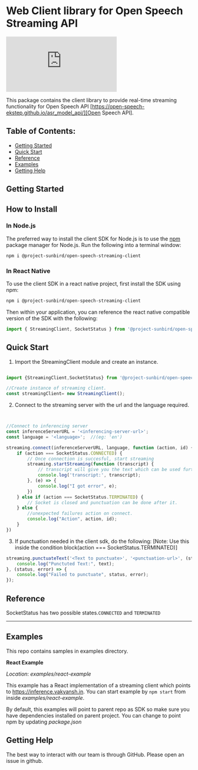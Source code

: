 # Web Client library for Open Speech Streaming API

[![NPM package](https://badgen.net/github/release/Naereen/Strapdown.js)](https://www.npmjs.com/package/@project-sunbird/open-speech-streaming-client)

This package contains the client library to provide real-time streaming functionality for Open Speech API [https://open-speech-ekstep.github.io/asr_model_api/][Open Speech API].

[Open Speech API]: https://open-speech-ekstep.github.io/asr_model_api/

## Table of Contents:
* [Getting Started](#getting-Started)
* [Quick Start](#quick-start)
* [Reference](#reference)
* [Examples](#examples)
* [Getting Help](#getting-help)



## Getting Started

## How to Install

### In Node.js

The preferred way to install the client SDK for Node.js is to use the
[npm](http://npmjs.org) package manager for Node.js. Run the following
into a terminal window:

```sh
npm i @project-sunbird/open-speech-streaming-client
```

### In React Native
To use the client SDK in a react native project, first install the SDK using npm:

```sh
npm i @project-sunbird/open-speech-streaming-client
```

Then within your application, you can reference the react native compatible version of the SDK with the following:

```javascript
import { StreamingClient, SocketStatus } from '@project-sunbird/open-speech-streaming-client';
```

## Quick Start

1. Import the StreamingClient module and create an instance.

```javascript

import {StreamingClient,SocketStatus} from '@project-sunbird/open-speech-streaming-client'

//Create instance of streaming client.
const streamingClient= new StreamingClient();

```

2. Connect to the streaming server with the url and the language required.
```javascript


//Connect to inferencing server
const inferenceServerURL = '<inferencing-server-url>';
const language = '<language>';  //(eg: 'en')

streaming.connect(inferenceServerURL, language, function (action, id) {
    if (action === SocketStatus.CONNECTED) {
        // Once connection is succesful, start streaming
        streaming.startStreaming(function (transcript) {
            // transcript will give you the text which can be used further
            console.log('transcript:', transcript);
        }, (e) => {
            console.log("I got error", e);
        })
    } else if (action === SocketStatus.TERMINATED) {
        // Socket is closed and punctuation can be done after it.
    } else {
        //unexpected failures action on connect.
        console.log("Action", action, id);
    }
})

```

3. If punctuation needed in the client sdk, do the following:
[Note: Use this inside the condition block(action === SocketStatus.TERMINATED)]
```javascript
streaming.punctuateText('<Text to punctuate>', '<punctuation-url>', (status, text) => {
    console.log("Punctuted Text:", text);
}, (status, error) => {
    console.log("Failed to punctuate", status, error);
});
```

## Reference

SocketStatus has two possible states.`CONNECTED` and `TERMINATED`

------------------------

## Examples

This repo contains samples in examples directory.

**React Example**

_Location_: _examples/react-example_

This example has a React implementation of a streaming client which points to  https://inference.vakyansh.in.
You can start example by `npm start` from inside _examples/react-example_. 

By default, this examples will point to parent repo as SDK so make sure you have dependencies installed on parent project. You can change to point npm by updating _package.json_


## Getting Help

The best way to interact with our team is through GitHub. Please open an issue in github.